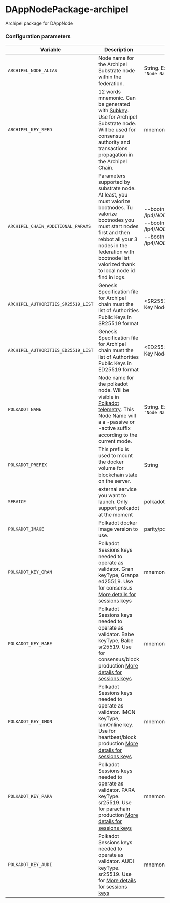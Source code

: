 # DAppNodePackage-archipel
Archipel package for DAppNode 


### Configuration parameters

| Variable | Description | Values |
|----------|-------------|--------|
| `ARCHIPEL_NODE_ALIAS` | Node name for the Archipel Substrate node within the federation. | String. Example`Archipel-"yourFederationName"-"Node Name here`|
| `ARCHIPEL_KEY_SEED` | 12 words mnemonic. Can be generated with [Subkey](https://substrate.dev/docs/en/ecosystem/subkey). Use for Archipel Substrate node. Will be used for consensus authority and transactions propagation in the Archipel Chain. | mnemonic |
| `ARCHIPEL_CHAIN_ADDITIONAL_PARAMS` | Parameters supported by substrate node. At least, you must valorize bootnodes. Tu valorize bootnodes you must start nodes first and then rebbot all your 3 nodes in the federation with bootnode list valorized thank to local node id find in logs. | --bootnodes /ip4/$NODE1_IP/tcp/30333/p2p/$NODE1_LOCAL_ID --bootnodes /ip4/$NODE2_IP/tcp/30333/p2p/$NODE2_LOCAL_ID --bootnodes /ip4/$NODE3_IP/tcp/30333/p2p/$NODE3_LOCAL_ID"
| `ARCHIPEL_AUTHORITIES_SR25519_LIST` | Genesis Specification file for Archipel chain must the list of Authorities Public Keys in SR25519 format  | <SR25519 Public Key Node 1>,<SR25519 Public Key Node 2>,<SR25519 Public Key Node 3>
| `ARCHIPEL_AUTHORITIES_ED25519_LIST` | Genesis Specification file for Archipel chain must the list of Authorities Public Keys in ED25519 format  | <ED25519 Public Key Node 1>,<ED25519 Public Key Node 2>,<ED25519 Public Key Node 3>
| `POLKADOT_NAME` | Node name for the polkadot node. Will be visible in [Polkadot telemetry](https://telemetry.polkadot.io/). This Node Name will a a -passive or -active suffix according to the current mode. | String. Example`Archipel-"yourFederationName"-"Node Name here` |
| `POLKADOT_PREFIX` | This prefix is used to mount the docker volume for blockchain state on the server. | String |
| `SERVICE` | external service you want to launch. Only support polkadot at the moment | polkadot |
| `POLKADOT_IMAGE` | Polkadot docker image version to use. |  parity/polkadot:latest |
| `POLKADOT_KEY_GRAN` | Polkadot Sessions keys needed to operate as validator. Gran keyType, Granpa ed25519. Use for consensus [More details for sessions keys](https://github.com/luguslabs/archipel/tree/master/orchestrator#polkadot-sessions-keys-explained)| mnemonic |
| `POLKADOT_KEY_BABE` | Polkadot Sessions keys needed to operate as validator. Babe keyType, Babe sr25519. Use for consensus/block production [More details for sessions keys](https://github.com/luguslabs/archipel/tree/master/orchestrator#polkadot-sessions-keys-explained)| mnemonic |
| `POLKADOT_KEY_IMON` | Polkadot Sessions keys needed to operate as validator. IMON keyType, IamOnline key. Use for heartbeat/block production [More details for sessions keys](https://github.com/luguslabs/archipel/tree/master/orchestrator#polkadot-sessions-keys-explained)| mnemonic |
| `POLKADOT_KEY_PARA` | Polkadot Sessions keys needed to operate as validator. PARA keyType. sr25519. Use for parachain production [More details for sessions keys](https://github.com/luguslabs/archipel/tree/master/orchestrator#polkadot-sessions-keys-explained)| mnemonic |
| `POLKADOT_KEY_AUDI` | Polkadot Sessions keys needed to operate as validator. AUDI keyType. sr25519. Use for  [More details for sessions keys](https://github.com/luguslabs/archipel/tree/master/orchestrator#polkadot-sessions-keys-explained)| mnemonic |
